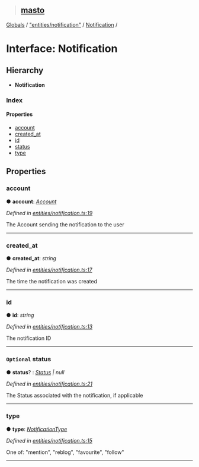 > ## [masto](../README.md)

[Globals](../globals.md) / ["entities/notification"](../modules/_entities_notification_.md) / [Notification](_entities_notification_.notification.md) /

# Interface: Notification

## Hierarchy

* **Notification**

### Index

#### Properties

* [account](_entities_notification_.notification.md#account)
* [created_at](_entities_notification_.notification.md#created_at)
* [id](_entities_notification_.notification.md#id)
* [status](_entities_notification_.notification.md#optional-status)
* [type](_entities_notification_.notification.md#type)

## Properties

###  account

● **account**: *[Account](_entities_account_.account.md)*

*Defined in [entities/notification.ts:19](https://github.com/neet/masto.js/blob/3506035/src/entities/notification.ts#L19)*

The Account sending the notification to the user

___

###  created_at

● **created_at**: *string*

*Defined in [entities/notification.ts:17](https://github.com/neet/masto.js/blob/3506035/src/entities/notification.ts#L17)*

The time the notification was created

___

###  id

● **id**: *string*

*Defined in [entities/notification.ts:13](https://github.com/neet/masto.js/blob/3506035/src/entities/notification.ts#L13)*

The notification ID

___

### `Optional` status

● **status**? : *[Status](_entities_status_.status.md) | null*

*Defined in [entities/notification.ts:21](https://github.com/neet/masto.js/blob/3506035/src/entities/notification.ts#L21)*

The Status associated with the notification, if applicable

___

###  type

● **type**: *[NotificationType](../modules/_entities_notification_.md#notificationtype)*

*Defined in [entities/notification.ts:15](https://github.com/neet/masto.js/blob/3506035/src/entities/notification.ts#L15)*

One of: "mention", "reblog", "favourite", "follow"

___
